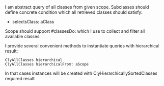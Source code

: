 I am abstract query of all classes from given scope.
Subclasses should define concrete condition which all retrieved classes should satisfy: 
- selectsClass: aClass 

Scope should support #classesDo: which I use to collect and filter all available classes.

I provide several convenient methods to instantiate queries with hierarchical result:

	ClyAllClasses hierarchical
	ClyAllClasses hierarchicalFrom: aScope
	
In that cases instances will be created with ClyHierarchicallySortedClasses required result